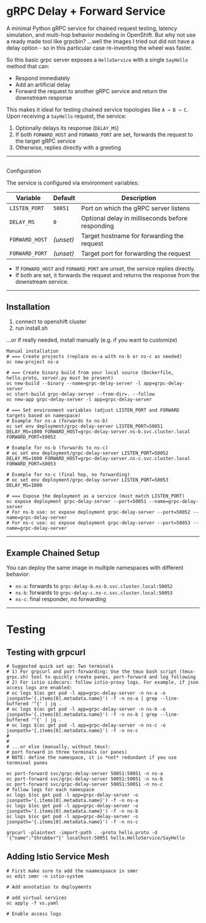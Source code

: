# gRPC Delay + Forward Service

A minimal Python gRPC service for chained request testing, latency simulation, and multi-hop behavior modeling in OpenShift.
But why not use a ready made tool like grpcbin? 
...well the images I tried out did not have a delay option - so in this particular case re-inventing the wheel was faster.

So this basic grpc server exposes a `HelloService` with a single `SayHello` method that can:
- Respond immediately
- Add an artificial delay
- Forward the request to another gRPC service and return the downstream response

This makes it ideal for testing chained service topologies like `A → B → C`.
Upon receiving a `SayHello` request, the service:

1. Optionally delays its response (`DELAY_MS`)
2. If both `FORWARD_HOST` and `FORWARD_PORT` are set, forwards the request to the target gRPC service
3. Otherwise, replies directly with a greeting

---

##
Configuration

The service is configured via environment variables:

| Variable        | Default   | Description                                           |
|----------------|-----------|-------------------------------------------------------|
| `LISTEN_PORT`   | `50051`   | Port on which the gRPC server listens                 |
| `DELAY_MS`      | `0`       | Optional delay in milliseconds before responding      |
| `FORWARD_HOST`  | *(unset)* | Target hostname for forwarding the request            |
| `FORWARD_PORT`  | *(unset)* | Target port for forwarding the request                |

- If `FORWARD_HOST` and `FORWARD_PORT` are unset, the service replies directly.
- If both are set, it forwards the request and returns the response from the downstream service.

---
## Installation
1) connect to openshift cluster
2) run install.sh


...or if really needed, install manually (e.g. if you want to customize)
```
Manual installation 
# === Create projects (replace ns-a with ns-b or ns-c as needed)
oc new-project ns-a

# === Create binary build from your local source (Dockerfile, hello.proto, server.py must be present)
oc new-build --binary --name=grpc-delay-server -l app=grpc-delay-server
oc start-build grpc-delay-server --from-dir=. --follow
oc new-app grpc-delay-server -l app=grpc-delay-server

# === Set environment variables (adjust LISTEN_PORT and FORWARD targets based on namespace)
# Example for ns-a (forwards to ns-b)
oc set env deployment/grpc-delay-server LISTEN_PORT=50051 DELAY_MS=1000 FORWARD_HOST=grpc-delay-server.ns-b.svc.cluster.local FORWARD_PORT=50052

# Example for ns-b (forwards to ns-c)
# oc set env deployment/grpc-delay-server LISTEN_PORT=50052 DELAY_MS=1000 FORWARD_HOST=grpc-delay-server.ns-c.svc.cluster.local FORWARD_PORT=50053

# Example for ns-c (final hop, no forwarding)
# oc set env deployment/grpc-delay-server LISTEN_PORT=50053 DELAY_MS=1000

# === Expose the deployment as a service (must match LISTEN_PORT)
oc expose deployment grpc-delay-server --port=50051 --name=grpc-delay-server
# For ns-b use: oc expose deployment grpc-delay-server --port=50052 --name=grpc-delay-server
# For ns-c use: oc expose deployment grpc-delay-server --port=50053 --name=grpc-delay-server

```
---
## Example Chained Setup

You can deploy the same image in multiple namespaces with different behavior:

- `ns-a`: forwards to `grpc-delay-b.ns-b.svc.cluster.local:50052`
- `ns-b`: forwards to `grpc-delay-c.ns-c.svc.cluster.local:50053`
- `ns-c`: final responder, no forwarding

---

# Testing

## Testing with grpcurl
```
# Suggested quick set up: Two terminals
# 1) For grpcurl and port-forwarding: Use the tmux bash script (tmux-grpc.sh) tool to quickly create panes, port-forward and log following
# 2) For istio sidecars: follow istio-proxy logs. For example, if json access logs are enabled:
# oc logs $(oc get pod -l app=grpc-delay-server -n ns-a -o jsonpath='{.items[0].metadata.name}') -f -n ns-a | grep --line-buffered '^{' | jq .
# oc logs $(oc get pod -l app=grpc-delay-server -n ns-b -o jsonpath='{.items[0].metadata.name}') -f -n ns-b | grep --line-buffered '^{' | jq .
# oc logs $(oc get pod -l app=grpc-delay-server -n ns-c -o jsonpath='{.items[0].metadata.name}') -f -n ns-c
#
#
# ...or else (manually, without tmux):
# port forward in three terminals (or panes)
# NOTE: define the namespace, it is *not* redundant if you use termninal panes

oc port-forward svc/grpc-delay-server 50051:50051 -n ns-a
oc port-forward svc/grpc-delay-server 50051:50051 -n ns-b
oc port-forward svc/grpc-delay-server 50051:50051 -n ns-c
# follow logs for each namespace
oc logs $(oc get pod -l app=grpc-delay-server -o jsonpath='{.items[0].metadata.name}') -f -n ns-a
oc logs $(oc get pod -l app=grpc-delay-server -o jsonpath='{.items[0].metadata.name}') -f -n ns-b
oc logs $(oc get pod -l app=grpc-delay-server -o jsonpath='{.items[0].metadata.name}') -f -n ns-c

grpcurl -plaintext -import-path . -proto hello.proto -d '{"name":"Shrubber"}' localhost:50051 hello.HelloService/SayHello
```
## Adding Istio Service Mesh
```
# First make sure to add the naamespaace in smmr
oc edit smmr -n istio-system

# Add annotation to deployments

# add virtual services
oc apply -f vs.yaml

# Enable access logs


```

